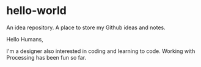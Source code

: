 # hello-world
An idea repository. A place to store my Github ideas and notes.

Hello Humans,

I'm a designer also interested in coding and learning to code. Working with Processing has been fun so far.
